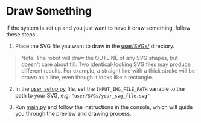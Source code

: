 # Draw Something

If the system is set up and you just want to have it draw something, follow these steps:

1. Place the SVG file you want to draw in the [user/SVGs/](user/SVGs/) directory.

> Note: The robot will draw the OUTLINE of any SVG shapes, but doesn't care about fill. Two identical-looking SVG files may produce different results. For example, a straight line with a thick stroke will be drawn as a line, even though it looks like a rectangle.

2. In the [user_setup.py](user_setup.py) file, set the `INPUT_IMG_FILE_PATH` variable to the path to your SVG, e.g. `"user/SVGs/your_svg_file.svg"`

3. Run [main.py](main.py) and follow the instructions in the console, which will guide you through the preview and drawing process.
